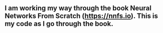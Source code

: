 I am working my way through the book Neural Networks From Scratch (https://nnfs.io).
This is my code as I go through the book.
------------------------------------------------------------------------------------
